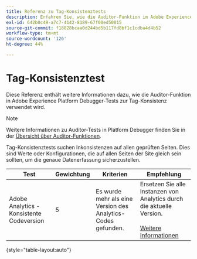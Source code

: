 ```yaml
---
title: Referenz zu Tag-Konsistenztests
description: Erfahren Sie, wie die Auditor-Funktion im Adobe Experience Platform Debugger Tests zur Tag-Konsistenz durchführt.
exl-id: 642b0c49-a7c7-4142-8189-67f00ed50015
source-git-commit: f18828bcaa0d244bd5b117fd8bf1c1cdba4d4b52
workflow-type: tm+mt
source-wordcount: '126'
ht-degree: 44%

---
```


# Tag-Konsistenztest

Diese Referenz enthält weitere Informationen dazu, wie die Auditor-Funktion in Adobe Experience Platform Debugger-Tests zur Tag-Konsistenz verwendet wird.

>[!NOTE]
>
>Weitere Informationen zu Auditor-Tests in Platform Debugger finden Sie in der [Übersicht über Auditor-Funktionen](./overview.md).

Tag-Konsistenztests suchen Inkonsistenzen auf allen geprüften Seiten. Dies sind Werte oder Konfigurationen, die auf allen Seiten der Site gleich sein sollten, um die genaue Datenerfassung sicherzustellen.

| Test | Gewichtung | Kriterien | Empfehlung |
| --- | --- | --- | --- |
| Adobe Analytics - Konsistente Codeversion | 5 | Es wurde mehr als eine Version des Analytics-Codes gefunden. | Ersetzen Sie alle Instanzen von Analytics durch die aktuelle Version.<br><br>[Weitere Informationen](https://experienceleague.adobe.com/docs/analytics/implementation/home.html?lang=de) |

{style=&quot;table-layout:auto&quot;}
